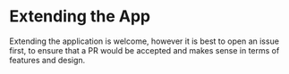# Extending the App

Extending the application is welcome, however it is best to open an issue first, to ensure that a PR would be accepted and makes sense in terms of features and design.